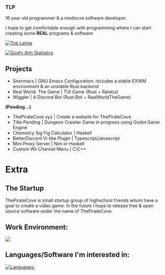 ### TLP
16 year old programmer & a mediocre software developer. 

I hope to get comfortable enough with programming where I can start creating some **REAL** programs & software

[![Top Langs](https://github-readme-stats.vercel.app/api/top-langs/?username=thelinuxpirate&theme=dark)](https://github.com/thelinuxpirate/github-readme-stats)


[![Goofy Ahh Statistics](https://github-readme-stats.vercel.app/api?username=thelinuxpirate&theme=dark)](https://github.com/thelinuxpirate/github-readme-stats)

## Projects
- Snormacs | GNU Emacs Configuration: includes a stable EXWM environment & an unstable Rust backend
- Real World: The Game | TUI Game (Rust + Ratatui)
- Wiggler | A Discord Bot (Rust Bot + RealWorldTheGame)
  
**(Pending...)**

- ThePirateCove.xyz | Create a website for ThePirateCove
- Title Pending | Dungeon Crawler Game in progress using Godot Game Engine
- Chemistry Sig Fig Calculator | Haskell
- BetterDiscord Vi-like Plugin | Typescript/Javascript
- Mini Proxy Server | Nim or Haskell
- Custom Wii Channel Menu | C/C++

# Extra
## The Startup
ThePirateCove is small startup group of highschool friends whom have a goal to create a video game.
In the future I hope to release free & open source software under the name of ThePirateCove.

## Work Environment:
[![](https://skillicons.dev/icons?i=emacs,linux,neovim,discord)](https://skillicons.dev)

## Languages/Software I'm interested in:
[![Languages:](https://skillicons.dev/icons?i=rust,haskell,nim,c,zig,go,elixir,ts,lua&perline=3)](https://skillicons.dev)
